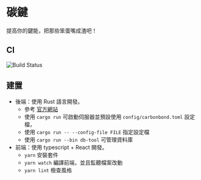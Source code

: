 # 碳鍵
提高你的鍵能，把那些笨蛋嘴成渣吧！

## CI

![Build Status](https://travis-ci.org/MROS/carbonbond.svg?branch=master)

## 建置
- 後端：使用 Rust 語言開發。
    + 參考 [官方網站](https://www.rust-lang.org/tools/install)
    + 使用 `cargo run` 可啟動伺服器並預設使用 `config/carbonbond.toml` 設定檔，
    + 使用 `cargo run -- --config-file FILE` 指定設定檔
    + 使用 `cargo run --bin db-tool` 可管理資料庫
- 前端：使用 typescript + React 開發。
    + `yarn` 安裝套件
    + `yarn watch` 編譯前端，並且監聽檔案改動
    + `yarn lint` 檢查風格

